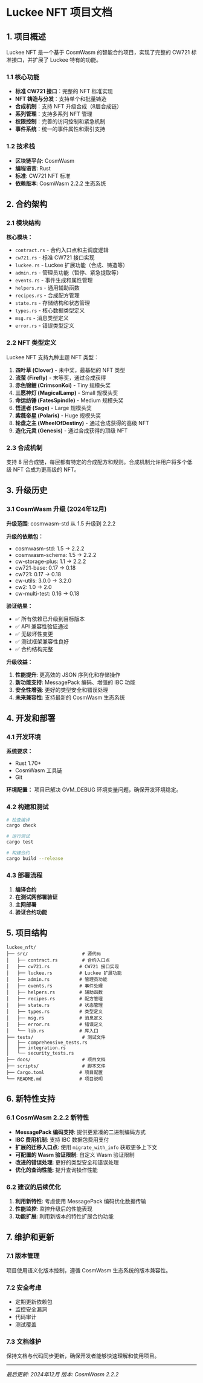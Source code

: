 # Luckee NFT 项目文档

## 1. 项目概述

Luckee NFT 是一个基于 CosmWasm 的智能合约项目，实现了完整的 CW721 标准接口，并扩展了 Luckee 特有的功能。

### 1.1 核心功能
- **标准 CW721 接口**：完整的 NFT 标准实现
- **NFT 铸造与分发**：支持单个和批量铸造
- **合成机制**：支持 NFT 升级合成（8层合成链）
- **系列管理**：支持多系列 NFT 管理
- **权限控制**：完善的访问控制和紧急机制
- **事件系统**：统一的事件属性和索引支持

### 1.2 技术栈
- **区块链平台**: CosmWasm
- **编程语言**: Rust
- **标准**: CW721 NFT 标准
- **依赖版本**: CosmWasm 2.2.2 生态系统

## 2. 合约架构

### 2.1 模块结构

**核心模块：**
- `contract.rs` - 合约入口点和主调度逻辑
- `cw721.rs` - 标准 CW721 接口实现
- `luckee.rs` - Luckee 扩展功能（合成、铸造等）
- `admin.rs` - 管理员功能（暂停、紧急提取等）
- `events.rs` - 事件生成和属性管理
- `helpers.rs` - 通用辅助函数
- `recipes.rs` - 合成配方管理
- `state.rs` - 存储结构和状态管理
- `types.rs` - 核心数据类型定义
- `msg.rs` - 消息类型定义
- `error.rs` - 错误类型定义

### 2.2 NFT 类型定义

Luckee NFT 支持九种主题 NFT 类型：

1. **四叶草 (Clover)** - 未中奖，最基础的 NFT 类型
2. **流萤 (Firefly)** - 末等奖，通过合成获得
3. **赤色锦鲤 (CrimsonKoi)** - Tiny 规模头奖
4. **三愿神灯 (MagicalLamp)** - Small 规模头奖
5. **命运纺锤 (FatesSpindle)** - Medium 规模头奖
6. **悟道者 (Sage)** - Large 规模头奖
7. **紫薇帝星 (Polaris)** - Huge 规模头奖
8. **轮盘之主 (WheelOfDestiny)** - 通过合成获得的高级 NFT
9. **造化元灵 (Genesis)** - 通过合成获得的顶级 NFT

### 2.3 合成机制

支持 8 层合成链，每层都有特定的合成配方和规则。合成机制允许用户将多个低级 NFT 合成为更高级的 NFT。

## 3. 升级历史

### 3.1 CosmWasm 升级 (2024年12月)

**升级范围**: cosmwasm-std 从 1.5 升级到 2.2.2

**升级的依赖包：**
- cosmwasm-std: 1.5 → 2.2.2
- cosmwasm-schema: 1.5 → 2.2.2
- cw-storage-plus: 1.1 → 2.2.2
- cw721-base: 0.17 → 0.18
- cw721: 0.17 → 0.18
- cw-utils: 3.0.0 → 3.2.0
- cw2: 1.0 → 2.0
- cw-multi-test: 0.16 → 0.18

**验证结果：**
- ✅ 所有依赖已升级到目标版本
- ✅ API 兼容性验证通过
- ✅ 无破坏性变更
- ✅ 测试框架兼容性良好
- ✅ 合约结构完整

**升级收益：**
1. **性能提升**: 更高效的 JSON 序列化和存储操作
2. **新功能支持**: MessagePack 编码、增强的 IBC 功能
3. **安全性增强**: 更好的类型安全和错误处理
4. **未来兼容性**: 支持最新的 CosmWasm 生态系统

## 4. 开发和部署

### 4.1 开发环境

**系统要求：**
- Rust 1.70+
- CosmWasm 工具链
- Git

**环境配置：**
项目已解决 GVM_DEBUG 环境变量问题，确保开发环境稳定。

### 4.2 构建和测试

```bash
# 检查编译
cargo check

# 运行测试
cargo test

# 构建合约
cargo build --release
```

### 4.3 部署流程

1. **编译合约**
2. **在测试网部署验证**
3. **主网部署**
4. **验证合约功能**

## 5. 项目结构

```
luckee_nft/
├── src/                    # 源代码
│   ├── contract.rs         # 合约入口点
│   ├── cw721.rs           # CW721 接口实现
│   ├── luckee.rs          # Luckee 扩展功能
│   ├── admin.rs           # 管理员功能
│   ├── events.rs          # 事件处理
│   ├── helpers.rs         # 辅助函数
│   ├── recipes.rs         # 配方管理
│   ├── state.rs           # 状态管理
│   ├── types.rs           # 类型定义
│   ├── msg.rs             # 消息定义
│   ├── error.rs           # 错误定义
│   └── lib.rs             # 库入口
├── tests/                  # 测试文件
│   ├── comprehensive_tests.rs
│   ├── integration.rs
│   └── security_tests.rs
├── docs/                   # 项目文档
├── scripts/                # 脚本文件
├── Cargo.toml             # 项目配置
└── README.md              # 项目说明
```

## 6. 新特性支持

### 6.1 CosmWasm 2.2.2 新特性

- **MessagePack 编码支持**: 提供更紧凑的二进制编码方式
- **IBC 费用机制**: 支持 IBC 数据包费用支付
- **扩展的迁移入口点**: 使用 `migrate_with_info` 获取更多上下文
- **可配置的 Wasm 验证限制**: 自定义 Wasm 验证限制
- **改进的错误处理**: 更好的类型安全和错误处理
- **优化的查询性能**: 提升查询操作性能

### 6.2 建议的后续优化

1. **利用新特性**: 考虑使用 MessagePack 编码优化数据传输
2. **性能监控**: 监控升级后的性能表现
3. **功能扩展**: 利用新版本的特性扩展合约功能

## 7. 维护和更新

### 7.1 版本管理

项目使用语义化版本控制，遵循 CosmWasm 生态系统的版本兼容性。

### 7.2 安全考虑

- 定期更新依赖包
- 监控安全漏洞
- 代码审计
- 测试覆盖

### 7.3 文档维护

保持文档与代码同步更新，确保开发者能够快速理解和使用项目。

---

*最后更新: 2024年12月*
*版本: CosmWasm 2.2.2*
